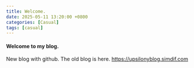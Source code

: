```yaml
---
title: Welcome.
date: 2025-05-11 13:20:00 +0800
categories: [Casual]
tags: [casual]
---
```


#### Welcome to my blog.

New blog with github. The old blog is here.
https://upsilonyblog.simdif.com

